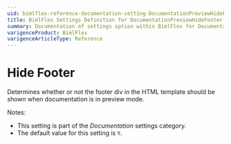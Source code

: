 ```yaml
---
uid: bimlflex-reference-documentation-setting-DocumentationPreviewHideFooter
title: BimlFlex Settings Definition for DocumentationPreviewHideFooter
summary: Documentation of settings option within BimlFlex for DocumentationPreviewHideFooter
varigenceProduct: BimlFlex
varigenceArticleType: Reference
---
```


# Hide Footer

Determines whether or not the footer div in the HTML template should be shown when documentation is in preview mode.

Notes:

* This setting is part of the *Documentation* settings category.
* The default value for this setting is `Y`.